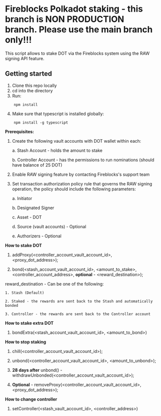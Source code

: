 # Fireblocks Polkadot staking - this branch is NON PRODUCTION branch. Please use the main branch only!!!

This script allows to stake DOT via the Fireblocks system using the RAW signing API feature.

## Getting started

1. Clone this repo locally
2. cd into the directory
3. Run:
```
    npm install
```    
4. Make sure that typescript is installed globally:
```
    npm install -g typescript
```
**Prerequisites:**

1. Create the following vault accounts with DOT wallet within each:

    a. Stash Account - holds the amount to stake

    b. Controller Account - has the permissions to run nominations (should have balance of 25 DOT)

2. Enable RAW signing feature by contacting Fireblocks's support team

3. Set transaction authorization policy rule that governs the RAW signing operation, the policy should include the following parameters:

    a. Initiator

    b. Designated Signer

    c. Asset - DOT

    d. Source (vault accounts) - Optional

    e. Authorizers - Optional

**How to stake DOT**

1. addProxy(<controller_account_vault_account_id>, <proxy_dot_address>);

2. bond(<stash_account_vault_account_id>, <amount_to_stake>, <controller_account_address>, **optional** - <reward_destination>);

reward_destination - Can be one of the following:

    1. Stash (Default)

    2. Staked - the rewards are sent back to the Stash and automatically bonded

    3. Controller - the rewards are sent back to the Controller account

**How to stake extra DOT**
1. bondExtra(<stash_account_vault_account_id>, <amount_to_bond>)

**How to stop staking**

1. chill(<controller_account_vault_account_id>);

2. unbond(<controller_account_vault_account_id>, <amount_to_unbond>);

3. **28 days after** unbond() - withdrawUnbonded(<controller_account_vault_account_id>);

4. **Optional** - removeProxy(<controller_account_vault_account_id>, <proxy_dot_address>);

**How to change controller**

1. setController(<stash_vault_account_id>, <controller_address>)
